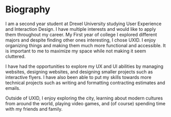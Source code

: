 # Biography

I am a second year student at Drexel University studying User Experience and Interaction Design. I have multiple interests and would like to apply them throughout my career. My First year of college I explored different majors and despite finding other ones interesting, I chose UXID. I enjoy organizing things and making them much more functional and accessible. It is  important to me to maximize my space while not making it seem cluttered.

I have had the opportunities to explore my UX and UI abilities by managing websites, designing websites, and designing smaller projects such as interactive flyers. I have also been able to put my skills towards more technical projects such as writing and formatting contracting estimates and emails.

Outside of UXID, I enjoy exploring the city, learning about modern cultures from around the world, playing video games, and (of course) spending time with my friends and family.